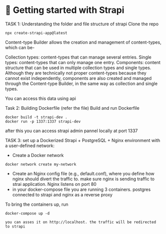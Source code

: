 # 🚀 Getting started with Strapi

TASK 1: Understanding the folder and file structure of strapi
Clone the repo

```
npx create-strapi-app@latest
```

Content-type Builder allows the creation and management of content-types, which can be-

Collection types: content-types that can manage several entries.
Single types: content-types that can only manage one entry.
Components: content structure that can be used in multiple collection types and single types. Although they are technically not proper content-types because they cannot exist independently, components are also created and managed through the Content-type Builder, in the same way as collection and single types.

You can access this data using api

Task 2:
Building Dockerfile (refer the file)
Build and run Dockerfile

```
docker build -t strapi-dev .
docker run -p 1337:1337 strapi-dev
```

after this you can access strapi admin pannel locally at port 1337

TASK 3:
set up a Dockerized Strapi + PostgreSQL + Nginx environment with a user-defined network:

- Create a Docker network

```
docker network create my-network
```

- Create an Nginx config file (e.g., default.conf), where you define how nginx should divert the traffic to. make sure nginx is sending traffic to strai application. Nginx listens on port 80
- in your docker-compose file you are running 3 containers. postgres connected to strapi and nginx as a reverse proxy

To bring the containers up, run

```
docker-compose up -d
```

```
you can asses it on http://localhost. the traffic will be redirected to strapi
```
